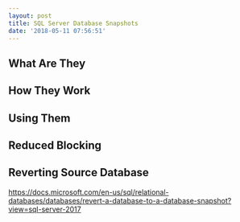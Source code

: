 ```yaml
---
layout: post
title: SQL Server Database Snapshots
date: '2018-05-11 07:56:51'
---
```

## What Are They ##
## How They Work ##
## Using Them ##
## Reduced Blocking ##
## Reverting Source Database ##

https://docs.microsoft.com/en-us/sql/relational-databases/databases/revert-a-database-to-a-database-snapshot?view=sql-server-2017